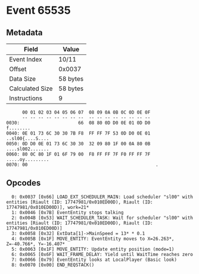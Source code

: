 # Event 65535

## Metadata

| Field           | Value    |
|-----------------|----------|
| Event Index     | 10/11    |
| Offset          | 0x0037   |
| Data Size       | 58 bytes |
| Calculated Size | 58 bytes |
| Instructions    | 9        |

```
      00 01 02 03 04 05 06 07  08 09 0A 0B 0C 0D 0E 0F
      -- -- -- -- -- -- -- --  -- -- -- -- -- -- -- --
0030:                      66  08 80 0D D0 0E 01 0D D0         f........
0040: 0E 01 73 6C 30 30 7B F8  FF FF 7F 53 0D D0 0E 01  ..sl00{....S....
0050: 0D D0 0E 01 73 6C 30 30  32 09 80 1F 00 0A 80 0B  ....sl002.......
0060: 80 0C 80 1F 01 6F 79 00  F8 FF FF 7F F0 FF FF 7F  .....oy.........
0070: 00                                                .               
```

## Opcodes

```
  0: 0x0037 [0x66] LOAD_EXT_SCHEDULER_MAIN: Load scheduler "sl00" with entities [Riault (ID: 17747981/0x010ED00D), Riault (ID: 17747981/0x010ED00D)], work=21*
  1: 0x0046 [0x7B] EventEntity stops talking
  2: 0x004B [0x53] WAIT_SCHEDULER_TASK: Wait for scheduler "sl00" with entities [Riault (ID: 17747981/0x010ED00D), Riault (ID: 17747981/0x010ED00D)]
  3: 0x0058 [0x32] ExtData[1]->MainSpeed = 13* * 0.1
  4: 0x005B [0x1F] MOVE_ENTITY: EventEntity moves to X=26.263*, Z=-40.766*, Y=-16.407*
  5: 0x0063 [0x1F] MOVE_ENTITY: Update entity position (mode=1)
  6: 0x0065 [0x6F] WAIT_FRAME_DELAY: Yield until WaitTime reaches zero
  7: 0x0066 [0x79] EventEntity looks at LocalPlayer (Basic look)
  8: 0x0070 [0x00] END_REQSTACK()
```
